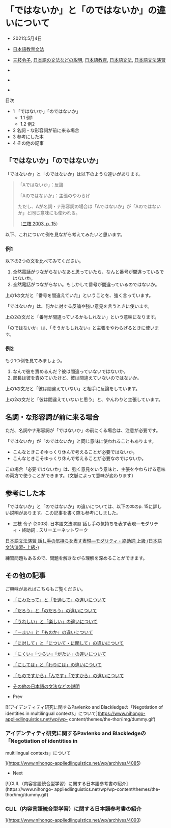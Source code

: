 # 「ではないか」と「のではないか」の違いについて

  * 2021年5月4日
  * [日本語教育文法](https://www.nihongo-appliedlinguistics.net/wp/archives/category/japanese-language-and-education/%e6%97%a5%e6%9c%ac%e8%aa%9e%e6%95%99%e8%82%b2/%e6%97%a5%e6%9c%ac%e8%aa%9e%e6%95%99%e8%82%b2%e6%96%87%e6%b3%95)
  * [三枝令子](https://www.nihongo-appliedlinguistics.net/wp/archives/tag/%e4%b8%89%e6%9e%9d%e4%bb%a4%e5%ad%90), [日本語の文法などの説明](https://www.nihongo-appliedlinguistics.net/wp/archives/tag/%e6%97%a5%e6%9c%ac%e8%aa%9e%e3%81%ae%e6%96%87%e6%b3%95%e3%81%aa%e3%81%a9%e3%81%ae%e8%aa%ac%e6%98%8e), [日本語教育](https://www.nihongo-appliedlinguistics.net/wp/archives/tag/%e6%97%a5%e6%9c%ac%e8%aa%9e%e6%95%99%e8%82%b2), [日本語文法](https://www.nihongo-appliedlinguistics.net/wp/archives/tag/%e6%97%a5%e6%9c%ac%e8%aa%9e%e6%96%87%e6%b3%95), [日本語文法演習](https://www.nihongo-appliedlinguistics.net/wp/archives/tag/%e6%97%a5%e6%9c%ac%e8%aa%9e%e6%96%87%e6%b3%95%e6%bc%94%e7%bf%92)

  * [](http://www.facebook.com/sharer.php?u=https%3A%2F%2Fwww.nihongo-appliedlinguistics.net%2Fwp%2Farchives%2F4089&t=%E3%80%8C%E3%81%A7%E3%81%AF%E3%81%AA%E3%81%84%E3%81%8B%E3%80%8D%E3%81%A8%E3%80%8C%E3%81%AE%E3%81%A7%E3%81%AF%E3%81%AA%E3%81%84%E3%81%8B%E3%80%8D%E3%81%AE%E9%81%95%E3%81%84%E3%81%AB%E3%81%A4%E3%81%84%E3%81%A6 "Facebook")
  * [](http://twitter.com/intent/tweet?text=%E3%80%8C%E3%81%A7%E3%81%AF%E3%81%AA%E3%81%84%E3%81%8B%E3%80%8D%E3%81%A8%E3%80%8C%E3%81%AE%E3%81%A7%E3%81%AF%E3%81%AA%E3%81%84%E3%81%8B%E3%80%8D%E3%81%AE%E9%81%95%E3%81%84%E3%81%AB%E3%81%A4%E3%81%84%E3%81%A6&https%3A%2F%2Fwww.nihongo-appliedlinguistics.net%2Fwp%2Farchives%2F4089&url=https%3A%2F%2Fwww.nihongo-appliedlinguistics.net%2Fwp%2Farchives%2F4089 "Twitter")
  * [](https://plus.google.com/share?url=https%3A%2F%2Fwww.nihongo-appliedlinguistics.net%2Fwp%2Farchives%2F4089 "Google+")

目次

  * 1 「ではないか」「のではないか」
    * 1.1 例1
    * 1.2 例2
  * 2 名詞・な形容詞が前に来る場合
  * 3 参考にした本
  * 4 その他の記事

## 「ではないか」「のではないか」

「ではないか」と「のではないか」は以下のような違いがあります。

> 「Aではないか」：反論
>
> 「Aのではないか」：主張のやわらげ
>
> ただし、Aが名詞・ナ形容詞の場合は「Aではないか」が「Aのではないか」と同じ意味にも使われる。
>
> （[三枝 2003, p.
> 15](https://www.amazon.co.jp/dp/4883192814?tag=lubnan-22&linkCode=osi&th=1&psc=1
> "日本語文法演習 話し手の気持ちを表す表現―モダリティ・終助詞 上級 \(日本語文法演習-上級-\)")）

以下、これについて例を見ながら考えてみたいと思います。

### 例1

以下の2つの文を比べてみてください。

  1. 全然電話がつながらないなあと思っていたら、なんと番号が間違っているではないか。
  2. 全然電話がつながらない。もしかして番号が間違っているのではないか。

上の1の文だと「番号を間違えていた」ということを、強く言っています。

「ではないか」は、何かに対する反論や強い意見を言うときに使います。

上の2の文だと「番号が間違っているかもしれない」という意味になります。

「のではないか」は、「そうかもしれない」と主張をやわらげるときに使います。

### 例2

もう1つ例を見てみましょう。

  1. なんで彼を責めるんだ？彼は間違っていないではないか。
  2. 部長は彼を責めていたけど、彼は間違えていないのではないか。

上の1の文だと「彼は間違えていない」と相手に反論をしています。

上の2の文だと「彼は間違えていないと思う」と、やんわりと主張しています。

## 名詞・な形容詞が前に来る場合

ただ、名詞やナ形容詞が「ではないか」の前にくる場合は、注意が必要です。

「ではないか」が「のではないか」と同じ意味に使われることもあります。

  * こんなときこそゆっくり休んで考えることが必要ではないか。
  * こんなときこそゆっくり休んで考えることが必要なのではないか。

この場合「必要ではないか」は、強く意見をいう意味と、主張をやわらげる意味の両方で使うことができます。（文脈によって意味が変わります）

## 参考にした本

「ではないか」と「のではないか」の違いについては、以下の本のp. 15に詳しい説明があります。この記事を書く際も参考にしました。

  * 三枝 令子 (2003). 日本語文法演習 話し手の気持ちを表す表現―モダリティ・終助詞 . スリーエーネットワーク

[日本語文法演習 話し手の気持ちを表す表現―モダリティ・終助詞 上級 (日本語文法演習-
上級-)](https://www.amazon.co.jp/dp/4883192814?tag=lubnan-22&linkCode=ogi&th=1&psc=1)

練習問題もあるので、問題を解きながら理解を深めることができます。

## その他の記事

ご興味があればこちらもご覧ください。

  * [「にわたって」と「を通して」の違いについて](http://www.nihongo-appliedlinguistics.net/wp/?cat=877)
  * [「だろう」と「のだろう」の違いについて](http://www.nihongo-appliedlinguistics.net/wp/?cat=877)
  * [「うれしい」と「楽しい」の違いについて](http://www.nihongo-appliedlinguistics.net/wp/?cat=877)
  * [「ーまい」と「ものか」の違いについて](http://www.nihongo-appliedlinguistics.net/wp/?cat=877)
  * [「に対して」と「について・に関して」の違いについて](http://www.nihongo-appliedlinguistics.net/wp/?p=4279)
  * [「にくい」「つらい」「がたい」の違いについて](http://www.nihongo-appliedlinguistics.net/wp/?cat=877)
  * [「にしては」と「わりには」の違いについて](http://www.nihongo-appliedlinguistics.net/wp/?cat=877)
  * [「ものですから」「んです」「ですから」の違いについて](http://www.nihongo-appliedlinguistics.net/wp/?p=2124)
  * [その他の日本語の文法などの説明](http://www.nihongo-appliedlinguistics.net/wp/?cat=877)

  * Prev

[![アイデンティティ研究に関するPavlenko and Blackledgeの「Negotiation of identities in
multilingual contexts」について](https://www.nihongo-appliedlinguistics.net/wp/wp-
content/themes/the-thor/img/dummy.gif)

### アイデンティティ研究に関するPavlenko and Blackledgeの「Negotiation of identities in
multilingual contexts」について

](https://www.nihongo-appliedlinguistics.net/wp/archives/4085)

  * Next

[![CLIL（内容言語統合型学習）に関する日本語参考書の紹介](https://www.nihongo-
appliedlinguistics.net/wp/wp-content/themes/the-thor/img/dummy.gif)

### CLIL（内容言語統合型学習）に関する日本語参考書の紹介

](https://www.nihongo-appliedlinguistics.net/wp/archives/4093)

